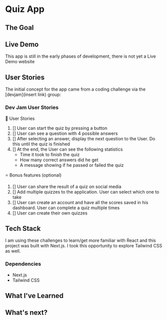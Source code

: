 # Quiz App

## The Goal

## Live Demo

This app is still in the early phases of development, there is not yet a Live Demo website

## User Stories

The initial concept for the app came from a coding challenge via the [devjam](insert link) group:

### Dev Jam User Stories

📔 User Stories
1. [] User can start the quiz by pressing a button
2. [] User can see a question with 4 possible answers
3. [] After selecting an answer, display the next question to the User. Do this until the quiz is finished
4. [] At the end, the User can see the following statistics
    - Time it took to finish the quiz
    - How many correct answers did he get
    - A message showing if he passed or failed the quiz

⭐ Bonus features (optional)
1. [] User can share the result of a quiz on social media
2. [] Add multiple quizzes to the application. User can select which one to take
3. [] User can create an account and have all the scores saved in his dashboard. User can complete a quiz multiple times
4. [] User can create their own quizzes

 ## Tech Stack

 I am using these challenges to learn/get more familiar with React and this project was built with Next.js. I took this opportunity to explore Tailwind CSS as well.

 ### Dependencies
 - Next.js 
 - Tailwind CSS

 ## What I've Learned

## What's next?